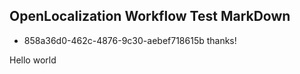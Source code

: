 ## OpenLocalization Workflow Test MarkDown
* 858a36d0-462c-4876-9c30-aebef718615b 
thanks!

Hello world